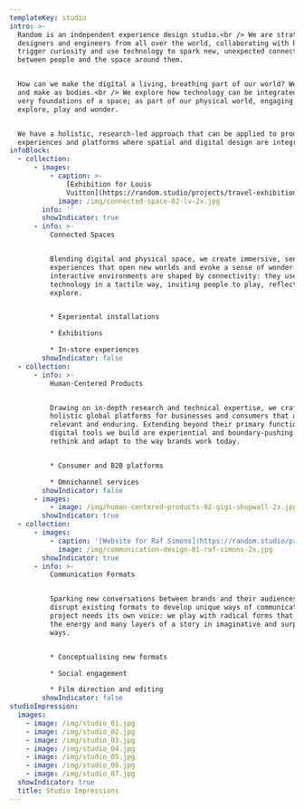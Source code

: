 ```yaml
---
templateKey: studio
intro: >-
  Random is an independent experience design studio.<br /> We are strategists,
  designers and engineers from all over the world, collaborating with brands to
  trigger curiosity and use technology to spark new, unexpected connections
  between people and the space around them.


  How can we make the digital a living, breathing part of our world? We think
  and make as bodies.<br /> We explore how technology can be integrated into the
  very foundations of a space; as part of our physical world, engaging us to
  explore, play and wonder.


  We have a holistic, research-led approach that can be applied to products,
  experiences and platforms where spatial and digital design are integrated.
infoBlock:
  - collection:
      - images:
          - caption: >-
              [Exhibition for Louis
              Vuitton](https://random.studio/projects/travel-exhibition-louis-vuitton)
            image: /img/connected-space-02-lv-2x.jpg
        info: ''
        showIndicator: true
      - info: >-
          Connected Spaces


          Blending digital and physical space, we create immersive, sensory
          experiences that open new worlds and evoke a sense of wonder. Our
          interactive environments are shaped by connectivity: they use
          technology in a tactile way, inviting people to play, reflect and
          explore.


          * Experiental installations

          * Exhibitions

          * In-store experiences
        showIndicator: false
  - collection:
      - info: >-
          Human-Centered Products


          Drawing on in-depth research and technical expertise, we craft
          holistic global platforms for businesses and consumers that are both
          relevant and enduring. Extending beyond their primary function, the
          digital tools we build are experiential and boundary-pushing: they
          rethink and adapt to the way brands work today.


          * Consumer and B2B platforms

          * Omnichannel services
        showIndicator: false
      - images:
          - image: /img/human-centered-products-02-gigi-shopwall-2x.jpg
        showIndicator: true
  - collection:
      - images:
          - caption: '[Website for Raf Simons](https://random.studio/projects/rafsimons)'
            image: /img/communication-design-01-raf-simons-2x.jpg
        showIndicator: true
      - info: >-
          Communication Formats


          Sparking new conversations between brands and their audiences, we
          disrupt existing formats to develop unique ways of communicating. Each
          project needs its own voice: we play with radical forms that capture
          the energy and many layers of a story in imaginative and surprising
          ways.


          * Conceptualising new formats

          * Social engagement

          * Film direction and editing
        showIndicator: false
studioImpression:
  images:
    - image: /img/studio_01.jpg
    - image: /img/studio_02.jpg
    - image: /img/studio_03.jpg
    - image: /img/studio_04.jpg
    - image: /img/studio_05.jpg
    - image: /img/studio_06.jpg
    - image: /img/studio_07.jpg
  showIndicator: true
  title: Studio Impressions
---
```



